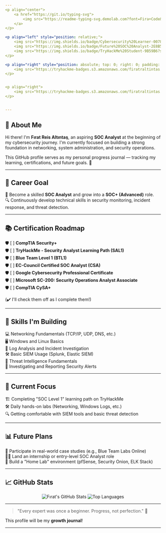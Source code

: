 ```yaml
---
<p align="center">
    <a href="https://git.io/typing-svg">
        <img src="https://readme-typing-svg.demolab.com?font=Fira+Code&pause=1000&color=F791D4&center=true&vCenter=true&width=435&lines=Hi+there%F0%9F%91%8B%2C+I'm+F%C4%B1rat+Reis+Alt%C4%B1nta%C5%9F" alt="Typing SVG" />
    </a>
</p>

<p align="left" style="position: relative;">
    <img src="https://img.shields.io/badge/Cybersecurity%20Learner-0078D4?style=for-the-badge&logo=cyber&logoColor=white" alt="Cybersecurity Learner Badge"/>
    <img src="https://img.shields.io/badge/Future%20SOC%20Analyst-2E8B57?style=for-the-badge&logo=security&logoColor=white" alt="Future SOC Analyst Badge"/>
    <img src="https://img.shields.io/badge/TryHackMe%20Student-9B59B6?style=for-the-badge&logo=tryhackme&logoColor=white" alt="TryHackMe Student Badge"/>
</p>

<p align="right" style="position: absolute; top: 0; right: 0; padding: 10px;">
    <img src="https://tryhackme-badges.s3.amazonaws.com/firatraltintas.png" alt="Your Image Badge" />
</p>


<p align="right">
    <img src="https://tryhackme-badges.s3.amazonaws.com/firatraltintas.png" alt="Your Image Badge" />
</p>


---
```


## 👋 About Me

Hi there! I'm **Fırat Reis Altıntaş**, an aspiring **SOC Analyst** at the beginning of my cybersecurity journey. I'm currently focused on building a strong foundation in networking, system administration, and security operations.

This GitHub profile serves as my personal progress journal — tracking my learning, certifications, and future goals. 🚀

---

## 🌟 Career Goal

🎯 Become a skilled **SOC Analyst** and grow into a **SOC+ (Advanced)** role.  
🔍 Continuously develop technical skills in security monitoring, incident response, and threat detection.

---

## 📚 Certification Roadmap

🛡️ [ ] **CompTIA Security+**  
🛡️ [ ] **TryHackMe - Security Analyst Learning Path (SAL1)**  
🛡️ [ ] **Blue Team Level 1 (BTL1)**  
🛡️ [ ] **EC-Council Certified SOC Analyst (CSA)**  
🛡️ [ ] **Google Cybersecurity Professional Certificate**  
🛡️ [ ] **Microsoft SC-200: Security Operations Analyst Associate**  
🛡️ [ ] **CompTIA CySA+**  

(✔️ I'll check them off as I complete them!)


---

## 🔧 Skills I'm Building

💻 Networking Fundamentals (TCP/IP, UDP, DNS, etc.)  
🖥️ Windows and Linux Basics  
📜 Log Analysis and Incident Investigation  
🛠️ Basic SIEM Usage (Splunk, Elastic SIEM)  
🧠 Threat Intelligence Fundamentals  
📝 Investigating and Reporting Security Alerts

---

## 🧐 Current Focus

🏗️ Completing "SOC Level 1" learning path on TryHackMe  
🛠️ Daily hands-on labs (Networking, Windows Logs, etc.)  
🔍 Getting comfortable with SIEM tools and basic threat detection

---

## 📊 Future Plans

🔵 Participate in real-world case studies (e.g., Blue Team Labs Online)  
🧑‍💻 Land an internship or entry-level SOC Analyst role  
🏡 Build a "Home Lab" environment (pfSense, Security Onion, ELK Stack)

---

## 📈 GitHub Stats

<p align="center">
  <img src="https://github-readme-stats.vercel.app/api?username=firatreisaltintas&show_icons=true&theme=tokyonight" alt="Fırat's GitHub Stats" />
  <img src="https://github-readme-stats.vercel.app/api/top-langs/?username=firatreisaltintas&layout=compact&theme=tokyonight" alt="Top Languages" />
</p>

---

> "Every expert was once a beginner. Progress, not perfection." 🌱

This profile will be my **growth journal**!

---
